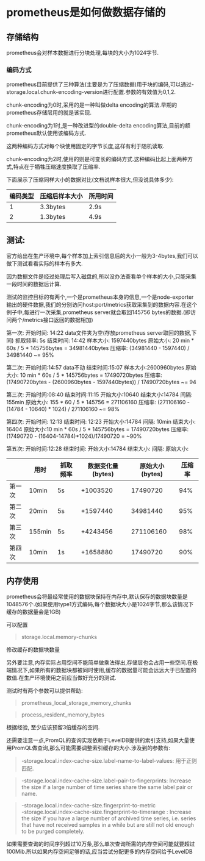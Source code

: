 # prometheus是如何做数据存储的


## 存储结构

prometheus会对样本数据进行分块处理,每块的大小为1024字节.

### 编码方式

prometheus目前提供了三种算法(主要是为了压缩数据)用于块的编码,可以通过-storage.local.chunk-encoding-version进行配置.参数的有效值为0,1,2.

chunk-encoding为0时,采用的是一种叫做delta encoding的算法.早期的prometheus存储层用的就是该实现.

chunk-encoding为1时,是一种改进型的double-delta encoding算法,目前的额prometheus默认使用该编码方式.

这两种编码方式对每个块使用固定的字节长度,这样有利于随机读取.

chunk-encoding为2时,使用的则是可变长的编码方式.这种编码比起上面两种方式,特点在于牺牲压缩速度换取了压缩率.

下面展示了压缩同样大小的数据对比(文档说样本很大,但没说具体多少):

|编码类型|压缩后样本大小|所用时间|
|-------|----------|------|
|1      | 3.3bytes | 2.9s|
|2      |1.3bytes  |4.9s|


## 测试:

官方给出在生产环境中,每个样本加上索引信息后的大小一般为3-4bytes,我们可以做下测试看看实际的样本有多大.

因为数据文件是经过处理后写入磁盘的,所以没办法查看单个样本的大小,只能采集一段时间的数据后计算.

测试的监控目标的有两个,一个是prometheus本身的信息,一个是node-exporter输出的硬件数据,我们的分别访问host:port/metrics获取采集到的数据内容.在这个例子中,每进行一次采集,prometheus server就会取回145756 bytes的数据.(即访问两个/metrics接口返回的数据相加)


第一次:
开始时间: 14:22
data文件夹为空(存放prometheus server取回的数据,下同)
抓取频率: 5s
结束时间: 14:42
样本大小: 1597440bytes
原始大小: 20 min * 60s / 5 * 145756bytes = 34981440bytes
压缩率: (34981440 - 1597440) / 34981440 ~= 95%


第二次:
开始时间:14:57
data不动
结束时间:15:07
样本大小:2600960bytes
原始大小: 10 min * 60s / 5 * 145756bytes = 17490720bytes
压缩率: (17490720bytes - (2600960bytes - 1597440bytes)) / 17490720bytes ~= 94

<!--第三次:
开始时间:15:23
结束时间:17:03
间隔:   100min
结束大小:7720960bytes
原始大小: 100min * 60s / 5 * 145756bytes = 174907200bytes
压缩率: (174907200 - (7720960 - 2600960)) / 174907200 ~= 97%-->


第三次:
开始时间:08:40
结束时间:11:15
开始大小:10640
结束大小:14784
间隔: 155min
原始大小: 155 * 60 / 5 * 145756 = 271106160
压缩率: (271106160 -  (14784 - 10640) * 1024)  / 271106160 ~= 98%

第四次:
开始时间: 12:13
结束时间: 12:23
开始大小:14784
间隔: 10min
结束大小: 16404
原始大小:10 min * 60s / 5 * 145756bytes = 17490720bytes
压缩率: (17490720 - (16404-14784)*1024)/17490720 = ~90%

第五次:
开始时间:12:28
结束时间:
开始大小:14784
结束大小:
间隔:
原始大小:


|      |用时   |抓取频率  |数据变化量(bytes)|原始大小(bytes)|压缩率|
|------|------|---------|---------------|----------------|-----|
|第一次 |10min |5s       |+1003520       |17490720        | 94% |
|第二次 |20min |5s       |+1597440       |34981440        | 95% |
|第三次 |155min|5s       |+4243456       |271106160       | 98% |
|第四次 |10min |1s       |+1658880       |17490720        | 90% |



## 内存使用  

prometheus会将最经常使用的数据块保持在内存中,默认保存的数据块数量是1048576个.(如果使用type1方式编码,每个数据块大小是1024字节,那么该情况下缓存的数据量会是1GB)

可以配置
> storage.local.memory-chunks

修改缓存的数据块数量

另外要注意,内存实际占用空间不能简单做乘法得出,存储层也会占用一些空间.在极端情况下,如果所有的数据块都被同时使用,缓存的数据量可能会远远大于已配置的数值.在生产环境使用之前应当做好充分的测试.

测试时有两个参数可以提供帮助:
> prometheus_local_storage_memory_chunks 

> process_resident_memory_bytes

根据经验, 至少应该预留3倍缓存的空间.


还需要注意一点,PromQL的查询实现依赖于LevelDB提供的索引支持,如果大量使用PromQL做查询,那么可能需要调整索引缓存的大小.涉及到的参数有:

> -storage.local.index-cache-size.label-name-to-label-values: 用于正则匹配.

> -storage.local.index-cache-size.label-pair-to-fingerprints: Increase the size if a large number of time series share the same label pair or name.



> -storage.local.index-cache-size.fingerprint-to-metric  
> -storage.local.index-cache-size.fingerprint-to-timerange :
> Increase the size if you have a large number of archived time series, i.e. series that have not received samples in a while but are still not old enough to be purged completely.

 如果需要查询的时间序列超过10万条,那么单次查询所需的内存空间可能就要超过100Mib.所以如果内存空间足够的话,应当尝试分配更多的内存空间给予LevelDB
